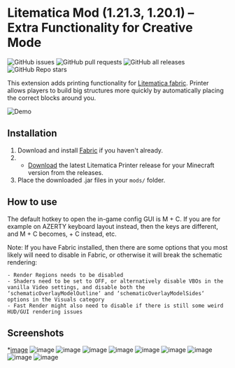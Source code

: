 # Litematica Mod (1.21.3, 1.20.1) – Extra Functionality for Creative Mode
![GitHub issues](https://img.shields.io/github/issues-raw/aleksilassila/litematica-printer)
![GitHub pull requests](https://img.shields.io/github/issues-pr-raw/aleksilassila/litematica-printer)
![GitHub all releases](https://img.shields.io/github/downloads/aleksilassila/litematica-printer/total)
![GitHub Repo stars](https://img.shields.io/github/stars/aleksilassila/litematica-printer)

This extension adds printing functionality for [Litematica fabric](https://github.com/maruohon/litematica). Printer
allows players to build big structures more quickly by automatically placing the correct blocks around you.

![Demo](printer_demo.gif)

## Installation 
1. Download and install [Fabric](https://fabricmc.net/use/installer/) if you haven't already.
2. * [Download]() the latest Litematica Printer release for your Minecraft version from the releases.
3. Place the downloaded .jar files in your `mods/` folder.

## How to use
The default hotkey to open the in-game config GUI is M + C. If you are for example on AZERTY keyboard layout instead, then the keys are different, and M + C becomes, + C instead, etc.

Note: If you have Fabric installed, then there are some options that you most likely will need to disable in Fabric, or otherwise it will break the schematic rendering:

    - Render Regions needs to be disabled
    - Shaders need to be set to OFF, or alternatively disable VBOs in the vanilla Video settings, and disable both the ‘schematicOverlayModelOutline‘ and ‘schematicOverlayModelSides‘ options in the Visuals category
    - Fast Render might also need to disable if there is still some weird HUD/GUI rendering issues
## Screenshots

*[image](https://imgur.com/a/JC19aQn)
![image]()
![image]()
![image]()
![image]()
![image]()
![image]()
![image]()
![image]()
![image]()
